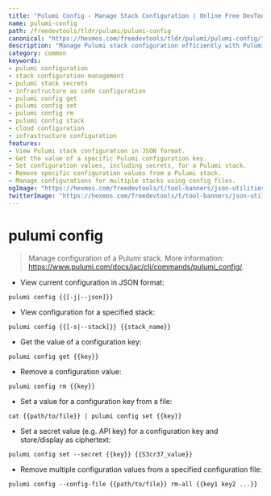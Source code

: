 ```yaml
---
title: "Pulumi Config - Manage Stack Configuration | Online Free DevTools by Hexmos"
name: pulumi-config
path: /freedevtools/tldr/pulumi/pulumi-config
canonical: "https://hexmos.com/freedevtools/tldr/pulumi/pulumi-config/"
description: "Manage Pulumi stack configuration efficiently with Pulumi Config. Securely store secrets and customize settings for infrastructure as code. Free online tool, no registration required."
category: common
keywords:
- pulumi configuration
- stack configuration management
- pulumi stack secrets
- infrastructure as code configuration
- pulumi config get
- pulumi config set
- pulumi config rm
- pulumi config stack
- cloud configuration
- infrastructure configuration
features:
- View Pulumi stack configuration in JSON format.
- Get the value of a specific Pulumi configuration key.
- Set configuration values, including secrets, for a Pulumi stack.
- Remove specific configuration values from a Pulumi stack.
- Manage configurations for multiple stacks using config files.
ogImage: "https://hexmos.com/freedevtools/t/tool-banners/json-utilities-banner.png"
twitterImage: "https://hexmos.com/freedevtools/t/tool-banners/json-utilities-banner.png"
---
```


# pulumi config

> Manage configuration of a Pulumi stack.
> More information: <https://www.pulumi.com/docs/iac/cli/commands/pulumi_config/>.

- View current configuration in JSON format:

`pulumi config {{[-j|--json]}}`

- View configuration for a specified stack:

`pulumi config {{[-s|--stack]}} {{stack_name}}`

- Get the value of a configuration key:

`pulumi config get {{key}}`

- Remove a configuration value:

`pulumi config rm {{key}}`

- Set a value for a configuration key from a file:

`cat {{path/to/file}} | pulumi config set {{key}}`

- Set a secret value (e.g. API key) for a configuration key and store/display as ciphertext:

`pulumi config set --secret {{key}} {{S3cr37_value}}`

- Remove multiple configuration values from a specified configuration file:

`pulumi config --config-file {{path/to/file}} rm-all {{key1 key2 ...}}`
